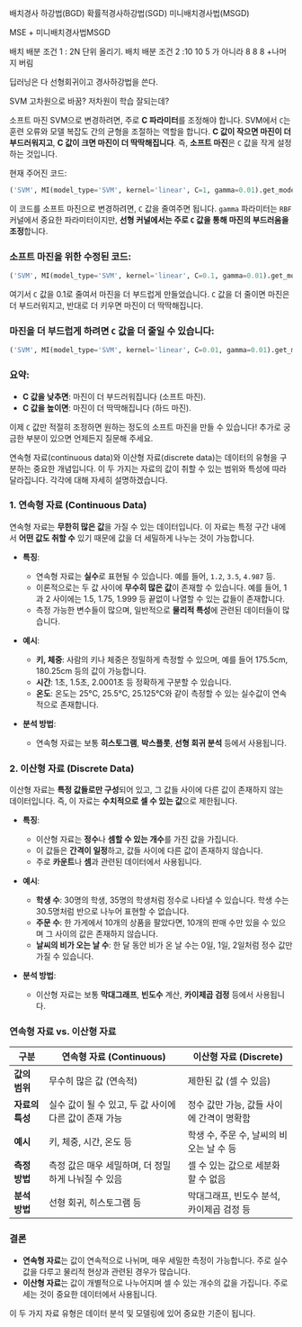 배치경사 하강법(BGD)
확률적경사하강법(SGD)
미니배치경사법(MSGD)


MSE + 미니배치경사법MSGD

배치 배분 조건 1 : 2N 단위 올리기. 
배치 배분 조건 2 :10 10 5 가 아니라 8 8 8 +나머지 버림

딥러닝은 다 선형회귀이고 경사하강법을 쓴다.

SVM 고차원으로 바꿈? 저차원이 학습 잘되는데?

소프트 마진 SVM으로 변경하려면, 주로 **C 파라미터**를 조정해야 합니다. SVM에서 `C`는 훈련 오류와 모델 복잡도 간의 균형을 조절하는 역할을 합니다. **C 값이 작으면 마진이 더 부드러워지고**, **C 값이 크면 마진이 더 딱딱해집니다**. 즉, **소프트 마진**은 `C` 값을 작게 설정하는 것입니다.

현재 주어진 코드:

```python
('SVM', MI(model_type='SVM', kernel='linear', C=1, gamma=0.01).get_model())
```

이 코드를 소프트 마진으로 변경하려면, `C` 값을 줄여주면 됩니다. `gamma` 파라미터는 `RBF` 커널에서 중요한 파라미터이지만, **선형 커널에서는 주로 `C` 값을 통해 마진의 부드러움을 조정**합니다.

### 소프트 마진을 위한 수정된 코드:
```python
('SVM', MI(model_type='SVM', kernel='linear', C=0.1, gamma=0.01).get_model())
```

여기서 `C` 값을 0.1로 줄여서 마진을 더 부드럽게 만들었습니다. `C` 값을 더 줄이면 마진은 더 부드러워지고, 반대로 더 키우면 마진이 더 딱딱해집니다.

### 마진을 더 부드럽게 하려면 `C` 값을 더 줄일 수 있습니다:
```python
('SVM', MI(model_type='SVM', kernel='linear', C=0.01, gamma=0.01).get_model())
```

### 요약:
- **C 값을 낮추면**: 마진이 더 부드러워집니다 (소프트 마진).
- **C 값을 높이면**: 마진이 더 딱딱해집니다 (하드 마진).

이제 `C` 값만 적절히 조정하면 원하는 정도의 소프트 마진을 만들 수 있습니다! 추가로 궁금한 부분이 있으면 언제든지 질문해 주세요.




연속형 자료(continuous data)와 이산형 자료(discrete data)는 데이터의 유형을 구분하는 중요한 개념입니다. 이 두 가지는 자료의 값이 취할 수 있는 범위와 특성에 따라 달라집니다. 각각에 대해 자세히 설명하겠습니다.

### 1. **연속형 자료 (Continuous Data)**
연속형 자료는 **무한히 많은 값**을 가질 수 있는 데이터입니다. 이 자료는 특정 구간 내에서 **어떤 값도 취할 수** 있기 때문에 값을 더 세밀하게 나누는 것이 가능합니다.

- **특징**:
  - 연속형 자료는 **실수**로 표현될 수 있습니다. 예를 들어, `1.2`, `3.5`, `4.987` 등.
  - 이론적으로는 두 값 사이에 **무수히 많은 값**이 존재할 수 있습니다. 예를 들어, 1과 2 사이에는 1.5, 1.75, 1.999 등 끝없이 나열할 수 있는 값들이 존재합니다.
  - 측정 가능한 변수들이 많으며, 일반적으로 **물리적 특성**에 관련된 데이터들이 많습니다.
  
- **예시**:
  - **키, 체중**: 사람의 키나 체중은 정밀하게 측정할 수 있으며, 예를 들어 175.5cm, 180.25cm 등의 값이 가능합니다.
  - **시간**: 1초, 1.5초, 2.0001초 등 정확하게 구분할 수 있습니다.
  - **온도**: 온도는 25°C, 25.5°C, 25.125°C와 같이 측정할 수 있는 실수값이 연속적으로 존재합니다.
  
- **분석 방법**:
  - 연속형 자료는 보통 **히스토그램**, **박스플롯**, **선형 회귀 분석** 등에서 사용됩니다.
  
### 2. **이산형 자료 (Discrete Data)**
이산형 자료는 **특정 값들로만 구성**되어 있고, 그 값들 사이에 다른 값이 존재하지 않는 데이터입니다. 즉, 이 자료는 **수치적으로 셀 수 있는 값**으로 제한됩니다.

- **특징**:
  - 이산형 자료는 **정수**나 **셈할 수 있는 개수**를 가진 값을 가집니다.
  - 이 값들은 **간격이 일정**하고, 값들 사이에 다른 값이 존재하지 않습니다.
  - 주로 **카운트**나 **셈**과 관련된 데이터에서 사용됩니다.
  
- **예시**:
  - **학생 수**: 30명의 학생, 35명의 학생처럼 정수로 나타낼 수 있습니다. 학생 수는 30.5명처럼 반으로 나누어 표현할 수 없습니다.
  - **주문 수**: 한 가게에서 10개의 상품을 팔았다면, 10개의 판매 수만 있을 수 있으며 그 사이의 값은 존재하지 않습니다.
  - **날씨의 비가 오는 날 수**: 한 달 동안 비가 온 날 수는 0일, 1일, 2일처럼 정수 값만 가질 수 있습니다.
  
- **분석 방법**:
  - 이산형 자료는 보통 **막대그래프**, **빈도수** 계산, **카이제곱 검정** 등에서 사용됩니다.

### 연속형 자료 vs. 이산형 자료

| 구분              | 연속형 자료 (Continuous)                              | 이산형 자료 (Discrete)                              |
|------------------|------------------------------------------------------|-----------------------------------------------------|
| **값의 범위**      | 무수히 많은 값 (연속적)                              | 제한된 값 (셀 수 있음)                              |
| **자료의 특성**    | 실수 값이 될 수 있고, 두 값 사이에 다른 값이 존재 가능  | 정수 값만 가능, 값들 사이에 간격이 명확함            |
| **예시**          | 키, 체중, 시간, 온도 등                              | 학생 수, 주문 수, 날씨의 비오는 날 수 등             |
| **측정 방법**      | 측정 값은 매우 세밀하며, 더 정밀하게 나눠질 수 있음  | 셀 수 있는 값으로 세분화할 수 없음                  |
| **분석 방법**      | 선형 회귀, 히스토그램 등                              | 막대그래프, 빈도수 분석, 카이제곱 검정 등            |

### 결론
- **연속형 자료**는 값이 연속적으로 나뉘며, 매우 세밀한 측정이 가능합니다. 주로 실수 값을 다루고 물리적 현상과 관련된 경우가 많습니다.
- **이산형 자료**는 값이 개별적으로 나누어지며 셀 수 있는 개수의 값을 가집니다. 주로 세는 것이 중요한 데이터에서 사용됩니다.

이 두 가지 자료 유형은 데이터 분석 및 모델링에 있어 중요한 기준이 됩니다.